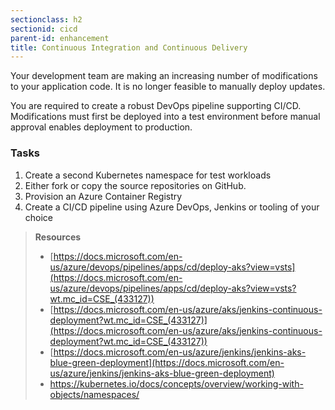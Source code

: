 ```yaml
---
sectionclass: h2
sectionid: cicd
parent-id: enhancement
title: Continuous Integration and Continuous Delivery
---
```


Your development team are making an increasing number of modifications to your application code. It is no longer feasible to manually deploy updates.

You are required to create a robust DevOps pipeline supporting CI/CD. Modifications must first be deployed into a test environment before manual approval enables deployment to production.

### Tasks

1. Create a second Kubernetes namespace for test workloads
1. Either fork or copy the source repositories on GitHub.
1. Provision an Azure Container Registry
1. Create a CI/CD pipeline using Azure DevOps, Jenkins or tooling of your choice

> **Resources**
> * [https://docs.microsoft.com/en-us/azure/devops/pipelines/apps/cd/deploy-aks?view=vsts](https://docs.microsoft.com/en-us/azure/devops/pipelines/apps/cd/deploy-aks?view=vsts?wt.mc_id=CSE_(433127))
> * [https://docs.microsoft.com/en-us/azure/aks/jenkins-continuous-deployment?wt.mc_id=CSE_(433127)](https://docs.microsoft.com/en-us/azure/aks/jenkins-continuous-deployment?wt.mc_id=CSE_(433127))
> * [https://docs.microsoft.com/en-us/azure/jenkins/jenkins-aks-blue-green-deployment](https://docs.microsoft.com/en-us/azure/jenkins/jenkins-aks-blue-green-deployment)
> * <https://kubernetes.io/docs/concepts/overview/working-with-objects/namespaces/>